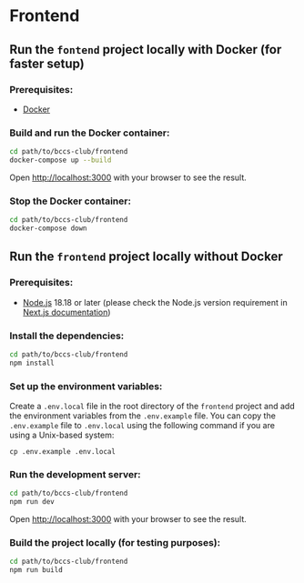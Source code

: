 # Frontend

## Run the `fontend` project locally with Docker (for faster setup)

### Prerequisites:

- [Docker](https://www.docker.com/get-started/)

### Build and run the Docker container:

```bash
cd path/to/bccs-club/frontend
docker-compose up --build
````

Open [http://localhost:3000](http://localhost:3000) with your browser to see the result.

### Stop the Docker container:

```bash
cd path/to/bccs-club/frontend
docker-compose down
```


## Run the `frontend` project locally without Docker

### Prerequisites:

- [Node.js](https://nodejs.org/) 18.18 or later (please check the Node.js version requirement in [Next.js documentation](https://nextjs.org/docs/getting-started/installation))

### Install the dependencies:

```bash
cd path/to/bccs-club/frontend
npm install
```

### Set up the environment variables:

Create a `.env.local` file in the root directory of the `frontend` project and add the environment variables from the `.env.example` file.
You can copy the `.env.example` file to `.env.local` using the following command if you are using a Unix-based system:
```
cp .env.example .env.local
```

### Run the development server:

```bash
cd path/to/bccs-club/frontend
npm run dev
```

Open [http://localhost:3000](http://localhost:3000) with your browser to see the result.

### Build the project locally (for testing purposes):

```bash
cd path/to/bccs-club/frontend
npm run build
```
